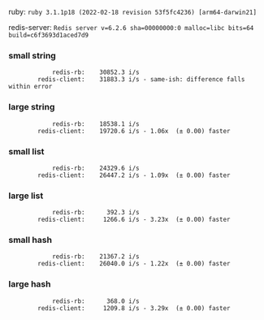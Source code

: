 ruby: `ruby 3.1.1p18 (2022-02-18 revision 53f5fc4236) [arm64-darwin21]`

redis-server: `Redis server v=6.2.6 sha=00000000:0 malloc=libc bits=64 build=c6f3693d1aced7d9`


### small string

```
            redis-rb:    30852.3 i/s
        redis-client:    31883.3 i/s - same-ish: difference falls within error

```

### large string

```
            redis-rb:    18538.1 i/s
        redis-client:    19720.6 i/s - 1.06x  (± 0.00) faster

```

### small list

```
            redis-rb:    24329.6 i/s
        redis-client:    26447.2 i/s - 1.09x  (± 0.00) faster

```

### large list

```
            redis-rb:      392.3 i/s
        redis-client:     1266.6 i/s - 3.23x  (± 0.00) faster

```

### small hash

```
            redis-rb:    21367.2 i/s
        redis-client:    26040.0 i/s - 1.22x  (± 0.00) faster

```

### large hash

```
            redis-rb:      368.0 i/s
        redis-client:     1209.8 i/s - 3.29x  (± 0.00) faster

```

